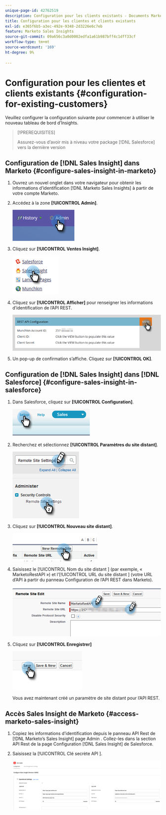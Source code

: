 ```yaml
---
unique-page-id: 42762519
description: Configuration pour les clients existants - Documents Marketo - Documentation du produit
title: Configuration pour les clientes et clients existants
exl-id: e365f6b5-a3ec-492e-9348-2d3226e6c7eb
feature: Marketo Sales Insights
source-git-commit: 09a656c3a0d0002edfa1a61b987bff4c1dff33cf
workflow-type: tm+mt
source-wordcount: '169'
ht-degree: 9%

---
```


# Configuration pour les clientes et clients existants {#configuration-for-existing-customers}

Veuillez configurer la configuration suivante pour commencer à utiliser le nouveau tableau de bord d’Insights.

>[!PREREQUISITES]
>
>Assurez-vous d’avoir mis à niveau votre package [!DNL Salesforce] vers la dernière version

## Configuration de [!DNL Sales Insight] dans Marketo {#configure-sales-insight-in-marketo}

1. Ouvrez un nouvel onglet dans votre navigateur pour obtenir les informations d’identification [!DNL Marketo Sales Insights] à partir de votre compte Marketo.

1. Accédez à la zone **[!UICONTROL Admin]**.

   ![](assets/configuration-for-existing-customers-1.png)

1. Cliquez sur **[!UICONTROL Ventes Insight]**.

   ![](assets/configuration-for-existing-customers-2.png)

1. Cliquez sur **[!UICONTROL Afficher]** pour renseigner les informations d’identification de l’API REST.

   ![](assets/configuration-for-existing-customers-3.png)

1. Un pop-up de confirmation s’affiche. Cliquez sur **[!UICONTROL OK]**.

## Configuration de [!DNL Sales Insight] dans [!DNL Salesforce] {#configure-sales-insight-in-salesforce}

1. Dans Salesforce, cliquez sur **[!UICONTROL Configuration]**.

   ![](assets/configuration-for-existing-customers-4.png)

1. Recherchez et sélectionnez **[!UICONTROL Paramètres du site distant]**.

   ![](assets/configuration-for-existing-customers-5.png)

1. Cliquez sur **[!UICONTROL Nouveau site distant]**.

   ![](assets/configuration-for-existing-customers-6.png)

1. Saisissez le [!UICONTROL  Nom du site distant ] (par exemple, « MarketoRestAPI ») et l’[!UICONTROL URL du site distant ] (votre URL d’API à partir du panneau Configuration de l’API REST dans Marketo).

   ![](assets/configuration-for-existing-customers-7.png)

1. Cliquez sur **[!UICONTROL Enregistrer]**

   ![](assets/configuration-for-existing-customers-8.png)

   Vous avez maintenant créé un paramètre de site distant pour l’API REST.

## Accès Sales Insight de Marketo {#access-marketo-sales-insight}

1. Copiez les informations d’identification depuis le panneau API Rest de [!DNL Marketo’s Sales Insight] page Admin . Collez-les dans la section API Rest de la page Configuration [!DNL Sales Insight] de Salesforce.

1. Saisissez la [!UICONTROL  Clé secrète API ].

   ![](assets/configuration-for-existing-customers-9.png)
